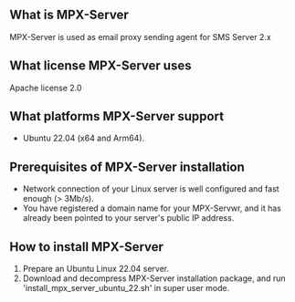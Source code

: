 What is MPX-Server
------------------
MPX-Server is used as email proxy sending agent for SMS Server 2.x

What license MPX-Server uses
----------------------------
Apache license 2.0

What platforms MPX-Server support
---------------------------------
- Ubuntu 22.04 (x64 and Arm64).   

Prerequisites of MPX-Server installation
----------------------------------------
- Network connection of your Linux server is well configured and fast enough (> 3Mb/s).
- You have registered a domain name for your MPX-Servwr, and it has already been pointed to your server's public IP address.

How to install MPX-Server
-------------------------
1. Prepare an Ubuntu Linux 22.04 server.
2. Download and decompress MPX-Server installation package, and run 'install_mpx_server_ubuntu_22.sh' in super user mode.

